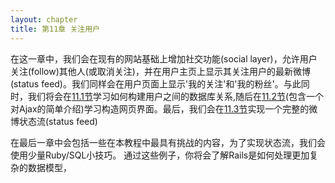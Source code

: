 ```yaml
---
layout: chapter
title: 第11章 关注用户
---
```

在这一章中，我们会在现有的网站基础上增加社交功能(social layer)，允许用户关注(follow)其他人(或取消关注)，并在用户主页上显示其关注用户的最新微博(status feed)。我们同样会在用户页面上显示'我的关注'和'我的粉丝'。与此同时，我们将会在[11.1节]()学习如何构建用户之间的数据库关系,随后在[11.2节]()(包含一个对Ajax的简单介绍)学习构造网页界面。最后，我们会在[11.3节]()实现一个完整的微博状态流(status feed)

在最后一章中会包括一些在本教程中最具有挑战的内容，为了实现状态流，我们会使用少量Ruby/SQL小技巧。 通过这些例子，你将会了解Rails是如何处理更加复杂的数据模型，

